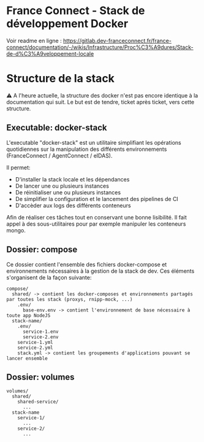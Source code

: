 # France Connect - Stack de développement Docker

Voir readme en ligne : https://gitlab.dev-franceconnect.fr/france-connect/documentation/-/wikis/Infrastructure/Proc%C3%A9dures/Stack-de-d%C3%A9veloppement-locale

# Structure de la stack

:warning: A l'heure actuelle, la structure des docker n'est pas encore identique à la documentation qui suit. Le but est de tendre, ticket après ticket, vers cette structure.

## Executable: docker-stack

L'executable "docker-stack" est un utilitaire simplifiant les opérations quotidiennes sur la manipulation des différents environnements (FranceConnect / AgentConnect / eIDAS).

Il permet:

- D'installer la stack locale et les dépendances
- De lancer une ou plusieurs instances
- De réinitialiser une ou plusieurs instances
- De simplifier la configuration et le lancement des pipelines de CI
- D'accèder aux logs des différents conteneurs

Afin de réaliser ces tâches tout en conservant une bonne lisibilité. Il fait appel à des sous-utilitaires pour par exemple manipuler les conteneurs mongo.

## Dossier: compose

Ce dossier contient l'ensemble des fichiers docker-compose et environnements nécessaires à la gestion de la stack de dev. Ces éléments s'organisent de la façon suivante:

```
compose/
  shared/ -> contient les docker-composes et environnements partagés par toutes les stack (proxys, rnipp-mock, ...)
    .env/
      base-env.env -> contient l'environnement de base nécessaire à toute app NodeJS
  stack-name/
    .env/
      service-1.env
      service-2.env
    service-1.yml
    service-2.yml
    stack.yml -> contient les groupements d'applications pouvant se lancer ensemble
```

## Dossier: volumes

```
volumes/
  shared/
    shared-service/
      ...
  stack-name
    service-1/
      ...
    service-2/
      ...
```
